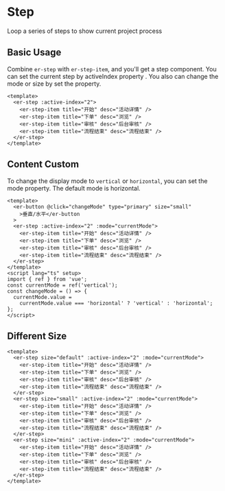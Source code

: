 # Step

Loop a series of steps to show current project process

## Basic Usage

Combine `er-step` with `er-step-item`, and you'll get a step component. You can set the current step by activeIndex property . You also can change the mode or size by
set the property.

```vue preview
<template>
  <er-step :active-index="2">
    <er-step-item title="开始" desc="活动详情" />
    <er-step-item title="下单" desc="浏览" />
    <er-step-item title="审核" desc="后台审核" />
    <er-step-item title="流程结束" desc="流程结束" />
  </er-step>
</template>
```

## Content Custom

To change the display mode to `vertical` or `horizontal`, you can set the mode property. The default mode is horizontal.

```vue preview
<template>
  <er-button @click="changeMode" type="primary" size="small"
    >垂直/水平</er-button
  >
  <er-step :active-index="2" :mode="currentMode">
    <er-step-item title="开始" desc="活动详情" />
    <er-step-item title="下单" desc="浏览" />
    <er-step-item title="审核" desc="后台审核" />
    <er-step-item title="流程结束" desc="流程结束" />
  </er-step>
</template>
<script lang="ts" setup>
import { ref } from 'vue';
const currentMode = ref('vertical');
const changeMode = () => {
  currentMode.value =
    currentMode.value === 'horizontal' ? 'vertical' : 'horizontal';
};
</script>
```

## Different Size

```vue preview
<template>
  <er-step size="default" :active-index="2" :mode="currentMode">
    <er-step-item title="开始" desc="活动详情" />
    <er-step-item title="下单" desc="浏览" />
    <er-step-item title="审核" desc="后台审核" />
    <er-step-item title="流程结束" desc="流程结束" />
  </er-step>
  <er-step size="small" :active-index="2" :mode="currentMode">
    <er-step-item title="开始" desc="活动详情" />
    <er-step-item title="下单" desc="浏览" />
    <er-step-item title="审核" desc="后台审核" />
    <er-step-item title="流程结束" desc="流程结束" />
  </er-step>
  <er-step size="mini" :active-index="2" :mode="currentMode">
    <er-step-item title="开始" desc="活动详情" />
    <er-step-item title="下单" desc="浏览" />
    <er-step-item title="审核" desc="后台审核" />
    <er-step-item title="流程结束" desc="流程结束" />
  </er-step>
</template>
```
